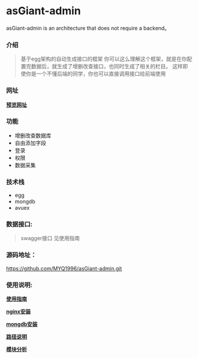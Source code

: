# asGiant-admin

asGiant-admin is an architecture that does not require a backend。

### 介绍
> 基于egg架构的自动生成接口的框架
> 你可以这么理解这个框架，就是在你配置完数据后，就生成了增删改查接口，也同时生成了相关的栏目。
> 这样即使你是一个不懂后端的同学，你也可以直接调用接口给前端使用

### 网址
<a href="http://admin.shanghai70.com" target="_blank"><strong>预览网址</strong></a>

### 功能
- 增删改查数据库
- 自由添加字段
- 登录
- 权限
- 数据采集

### 技术栈
- egg
- mongdb
- avuex

### 数据接口:
> swagger接口 见使用指南

### 源码地址：
https://github.com/MYQ1996/asGiant-admin.git

### 使用说明:
<a href="https://github.com/MYQ1996/asGiant-admin/blob/master/document/guide.md"><strong>使用指南</strong></a>

<a href="https://github.com/MYQ1996/asGiant-admin/blob/master/document/installation.md"><strong>nginx安装</strong></a>

<a href="https://github.com/MYQ1996/asGiant-admin/blob/master/document/installation.md"><strong>mongdb安装</strong></a>

<a href="https://github.com/MYQ1996/asGiant-admin/blob/master/document/directory.md"><strong>路径说明</strong></a>

<a href="https://github.com/MYQ1996/asGiant-admin/blob/master/document/installation.md"><strong>模块分析</strong></a>